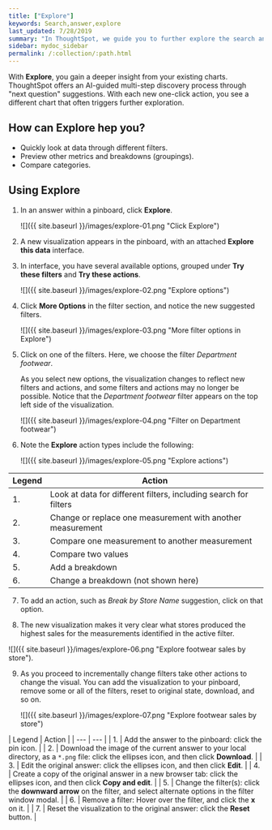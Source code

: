 ```yaml
---
title: ["Explore"]
keywords: Search,answer,explore
last_updated: 7/28/2019
summary: "In ThoughtSpot, we guide you to further explore the search answers, to deeper insights about your data."
sidebar: mydoc_sidebar
permalink: /:collection/:path.html
---
```


With **Explore**, you gain a deeper insight from your existing charts. ThoughtSpot offers an AI-guided multi-step discovery process through "next question" suggestions. With each new one-click action, you see a different chart that often triggers further exploration.

<!--
{% include note.html content="If you don't see **Ask an expert** it's possible that your company has chosen to disable this capability. If you want to try it out, ask your administrator to consider enabling it ." %}-->

## How can Explore hep you?

- Quickly look at data through different filters.  
- Preview other metrics and breakdowns \(groupings\).
- Compare categories.

## Using Explore

1. In an answer within a pinboard, click **Explore**.

   ![]({{ site.baseurl }}/images/explore-01.png "Click Explore")

2. A new visualization appears in the pinboard, with an attached **Explore this data** interface.

3. In interface, you have several available options, grouped under **Try these filters** and **Try these actions**.  

   ![]({{ site.baseurl }}/images/explore-02.png "Explore options")

4. Click **More Options** in the filter section, and notice the new suggested filters.  

    ![]({{ site.baseurl }}/images/explore-03.png "More filter options in Explore")

5. Click on one of the filters. Here, we choose the filter _Department footwear_.  

   As you select new options, the visualization changes to reflect new filters and actions, and some filters and actions may no longer be possible.  Notice that the _Department footwear_ filter appears on the top left side of the visualization.  

      ![]({{ site.baseurl }}/images/explore-04.png "Filter on Department footwear")

6. Note the **Explore** action types include the following:  

   ![]({{ site.baseurl }}/images/explore-05.png "Explore actions")

| Legend | Action |
| --- | --- |
| 1. | Look at data for different filters, including search for filters |
| 2. | Change or replace one measurement with another measurement |
| 3. | Compare one measurement to another measurement |
| 4. | Compare two values |
| 5. | Add a breakdown |
| 6. | Change a breakdown \(not shown here\)|

7. To add an action, such as _Break by Store Name_ suggestion, click on that option.

8. The new visualization makes it very clear what stores produced the highest sales for the measurements identified in the active filter.

  ![]({{ site.baseurl }}/images/explore-06.png "Explore footwear sales by store").

9. As you proceed to incrementally change filters take other actions to change the visual. You can add the visualization to your pinboard, remove some or all of the filters, reset to original state, download, and so on.

    ![]({{ site.baseurl }}/images/explore-07.png "Explore footwear sales by store")  

| Legend | Action |
    | --- | --- |
    | 1. | Add the answer to the pinboard: click the pin icon. |
    | 2. | Download the image of the current answer to your local directory, as a `*.png` file: click the ellipses icon, and then click **Download**. |
    | 3. | Edit the original answer: click the ellipses icon, and then click **Edit**. |
    | 4. | Create a copy of the original answer in a new browser tab: click the ellipses icon, and then click **Copy and edit**. |
    | 5. | Change the filter\(s\): click the **downward arrow** on the filter, and select alternate options in the filter window modal. |
    | 6. | Remove a filter: Hover over the filter, and click the **x** on it. |
    | 7. | Reset the visualization to the original answer: click the **Reset** button. |
